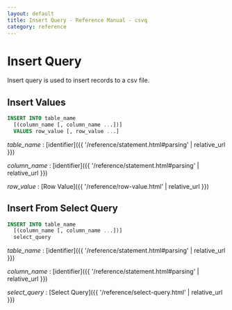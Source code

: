 ```yaml
---
layout: default
title: Insert Query - Reference Manual - csvq
category: reference
---
```


# Insert Query

Insert query is used to insert records to a csv file.

## Insert Values

```sql
INSERT INTO table_name
  [(column_name [, column_name ...])]
  VALUES row_value [, row_value ...]
```

_table_name_
: [identifier]({{ '/reference/statement.html#parsing' | relative_url }})

_column_name_
: [identifier]({{ '/reference/statement.html#parsing' | relative_url }})

_row_value_
: [Row Value]({{ '/reference/row-value.html' | relative_url }})

## Insert From Select Query

```sql
INSERT INTO table_name
  [(column_name [, column_name ...])]
  select_query
```

_table_name_
: [identifier]({{ '/reference/statement.html#parsing' | relative_url }})

_column_name_
: [identifier]({{ '/reference/statement.html#parsing' | relative_url }})

_select_query_
: [Select Query]({{ '/reference/select-query.html' | relative_url }})
